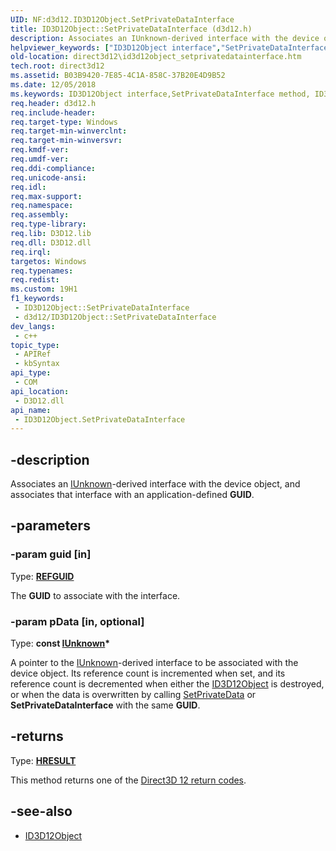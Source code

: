 ```yaml
---
UID: NF:d3d12.ID3D12Object.SetPrivateDataInterface
title: ID3D12Object::SetPrivateDataInterface (d3d12.h)
description: Associates an IUnknown-derived interface with the device object, and associates that interface with an application-defined GUID.
helpviewer_keywords: ["ID3D12Object interface","SetPrivateDataInterface method","ID3D12Object.SetPrivateDataInterface","ID3D12Object::SetPrivateDataInterface","SetPrivateDataInterface","SetPrivateDataInterface method","SetPrivateDataInterface method","ID3D12Object interface","d3d12/ID3D12Object::SetPrivateDataInterface","direct3d12.id3d12object_setprivatedatainterface"]
old-location: direct3d12\id3d12object_setprivatedatainterface.htm
tech.root: direct3d12
ms.assetid: B03B9420-7E85-4C1A-858C-37B20E4D9B52
ms.date: 12/05/2018
ms.keywords: ID3D12Object interface,SetPrivateDataInterface method, ID3D12Object.SetPrivateDataInterface, ID3D12Object::SetPrivateDataInterface, SetPrivateDataInterface, SetPrivateDataInterface method, SetPrivateDataInterface method,ID3D12Object interface, d3d12/ID3D12Object::SetPrivateDataInterface, direct3d12.id3d12object_setprivatedatainterface
req.header: d3d12.h
req.include-header: 
req.target-type: Windows
req.target-min-winverclnt: 
req.target-min-winversvr: 
req.kmdf-ver: 
req.umdf-ver: 
req.ddi-compliance: 
req.unicode-ansi: 
req.idl: 
req.max-support: 
req.namespace: 
req.assembly: 
req.type-library: 
req.lib: D3D12.lib
req.dll: D3D12.dll
req.irql: 
targetos: Windows
req.typenames: 
req.redist: 
ms.custom: 19H1
f1_keywords:
 - ID3D12Object::SetPrivateDataInterface
 - d3d12/ID3D12Object::SetPrivateDataInterface
dev_langs:
 - c++
topic_type:
 - APIRef
 - kbSyntax
api_type:
 - COM
api_location:
 - D3D12.dll
api_name:
 - ID3D12Object.SetPrivateDataInterface
---
```


## -description

Associates an [IUnknown](/windows/win32/api/unknwn/nn-unknwn-iunknown)-derived interface with the device object, and associates that interface with an application-defined **GUID**.

## -parameters

### -param guid [in]

Type: **[REFGUID](/openspecs/windows_protocols/ms-oaut/6e7d7108-c213-40bc-8294-ac13fe68fd50)**

The **GUID** to associate with the interface.

### -param pData [in, optional]

Type: **const [IUnknown](/windows/win32/api/unknwn/nn-unknwn-iunknown)\***

A pointer to the [IUnknown](/windows/win32/api/unknwn/nn-unknwn-iunknown)-derived interface to be associated with the device object. Its reference count is incremented when set, and its reference count is decremented when either the [ID3D12Object](/windows/win32/api/d3d12/nn-d3d12-id3d12object) is destroyed, or when the data is overwritten by calling [SetPrivateData](/windows/win32/api/d3d12/nf-d3d12-id3d12object-setprivatedata) or **SetPrivateDataInterface** with the same **GUID**.

## -returns

Type: **[HRESULT](/windows/win32/com/structure-of-com-error-codes)**

This method returns one of the [Direct3D 12 return codes](/windows/win32/direct3d12/d3d12-graphics-reference-returnvalues).

## -see-also

* [ID3D12Object](/windows/win32/api/d3d12/nn-d3d12-id3d12object)
